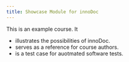 ```yaml
---
title: Showcase Module for innoDoc
---
```


This is an example course. It

- illustrates the possibilities of innoDoc.
- serves as a reference for course authors.
- is a test case for auotmated software tests.
